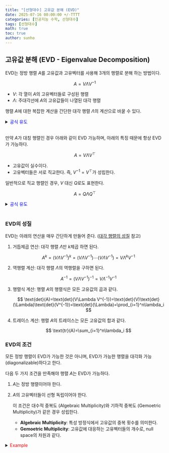 ```yaml
---
title: "[선형대수] 고유값 분해 (EVD)"
date: 2025-07-16 00:00:00 +/-TTTT
categories: [인공지능 수학, 선형대수]
tags: [선형대수]
math: true
toc: true
author: sunho
---
```


## 고유값 분해 (EVD - Eigenvalue Decomposition)

EVD는 정방 행렬 $A$를 고유값과 고유벡터를 사용해 3개의 행렬로 분해 하는 방법이다.

$$
A=V\Lambda V^{-1}
$$

- $V$: 각 열이 $A$의 고유벡터들로 구성된 행렬
- $\Lambda$: 주대각선에 $A$의 고유값들이 나열된 대각 행렬

행렬 $A$에 대한 복잡한 계산을 간단한 대각 행렬 $\Lambda$의 계산으로 바꿀 수 있다.

<details>
<summary><font color='#0000FF'>공식 유도</font></summary>
<div markdown="1">

$$
A\mathbf{v}_1=\lambda_1\mathbf{v}_1~,~\cdots~,~A\mathbf{v}_n=\lambda_n\mathbf{v}_n
$$

행렬 $A$가 여러 개의 고유값과 고유벡터를 가진다면 아래와 같이 표현할 수 있다.

$$
A
\begin{bmatrix}|&|&&|\\\mathbf{v}_1&\mathbf{v}_2&\cdots&\mathbf{v}_n\\|&|&&|\end{bmatrix}=
\begin{bmatrix}|&|&&|\\\mathbf{v}_1&\mathbf{v}_2&\cdots&\mathbf{v}_n\\|&|&&|\end{bmatrix}
\begin{bmatrix}\lambda_1&0&\cdots&0\\0&\lambda_2&\cdots&0\\\vdots&\vdots&\ddots&0\\0&0&0&\lambda_n\end{bmatrix}
$$

이를 행렬로 표현하면 아래와 같다.

$$
AV=V\Lambda
$$

모든 고유벡터들이 선형 독립이라면, $V$는 역행렬이 존재하기 때문에 아래의 식이 성립한다.

$$
A=V\Lambda V^{-1}
$$

---

</div>
</details>
<br>

만약 $A$가 대칭 행렬인 경우 아래와 같이 EVD 가능하며, 아래의 특징 때문에 항상 EVD가 가능하다.

$$
A=V\Lambda V^\top
$$

- 고유값이 실수이다.
- 고유벡터들은 서로 직교한다. 즉, $V^{-1}=V^\top$가 성립한다.

일반적으로 직교 행렬인 경우, $V$ 대신 $Q$로도 표현한다.

$$
A=Q\Lambda Q^\top
$$

<details>
<summary><font color='#0000FF'>공식 유도</font></summary>
<div markdown="1">

$$
A=V\Lambda V^{-1}~~,~~A^\top=\left(V\Lambda V^{-1}\right)^\top
$$

대칭 행렬이기 때문에 $A=A^\top$이다.

$$
V\Lambda V^{-1}=\left(V\Lambda V^{-1}\right)^\top
$$

위 식을 아래와 같이 전개할 수 있다.

$$
V\Lambda V^{-1}=\left(V\Lambda V^{-1}\right)^\top
=V^{-\top}\Lambda^\top V^\top=\left(V^\top\right)^{-1}\Lambda V^\top
$$

위 식의 좌변과 우변이 같으려면 아래의 식이 성립해야 한다.

$$
V^{-1}=V^\top
$$

---

</div>
</details>
<br>

### EVD의 성질

EVD는 아래의 연산을 매우 간단하게 만들어 준다. ([대각 행렬의 성질](https://suniverse77.github.io/posts/Matrix/#%EB%8C%80%EA%B0%81-%ED%96%89%EB%A0%AC%EC%9D%98-%EC%84%B1%EC%A7%88) 참고)

1. 거듭제곱 연산: 대각 행렬 $\Lambda$만 $k$제곱 하면 된다.

   $$
   A^k=(V\Lambda V^{-1})^k=(V\Lambda V^{-1})\cdots(V\Lambda V^{-1})=V\Lambda^kV^{-1}
   $$

2. 역행렬 계산: 대각 행렬 $\Lambda$의 역행렬을 구하면 된다.

   $$
   A^{-1}=(V\Lambda V^{-1})^{-1}=V\Lambda^{-1}V^{-1}
   $$

3. 행렬식 계산: 행렬 $A$의 행렬식은 모든 고유값의 곱과 같다.

   $$
   \text{det}(A)=\text{det}(V\Lambda V^{-1})=\text{det}(V)\text{det}(\Lambda)\text{det}(V^{-1})=\text{det}(\Lambda)=\prod_{i=1}^n\lambda_i
   $$

4. 트레이스 계산: 행렬 $A$의 트레이스는 모든 고유값의 합과 같다.

   $$
   \text{tr}(A)=\sum_{i=1}^n\lambda_i
   $$

### EVD의 조건

모든 정방 행렬이 EVD가 가능한 것은 아니며, EVD가 가능한 행렬을 대각화 가능 (diagonalizable)하다고 한다.

다음 두 가지 조건을 만족해야 행렬 $A$는 EVD가 가능하다.

1. $A$는 정방 행렬이어야 한다.
2. $A$의 고유벡터들이 선형 독립이어야 한다. 

   이 조건은 대수적 중복도 (Algebraic Multiplicity)와 기하적 중복도 (Gemoetric Multiplicity)가 같은 경우 성립한다.

   - **Algebraic Multiplicity**: 특성 방정식에서 고유값의 중복 횟수를 의미한다.
   - **Gemoetric Multiplicity**: 고유값에 대응하는 고유벡터들의 개수로,  null space의 차원과 같다.

<details>
<summary><font color='red'>Example</font></summary>
<div markdown="1">

$$
A=\begin{bmatrix}2&1\\0&2\end{bmatrix}
$$

---

$\lambda_1=\lambda_2=2$이므로, 2개의 중복 고유값을 가진다. → Algebraic Multiplicity = 2

해당 고유값에 대응하는 고유벡터는 1개다. → Gemoetric Multiplicity = 1

Algebraic Multiplicity $\not=$ Gemoetric Multiplicity이므로, $A$는 EVD가 불가능하다.

</div>
</details>
